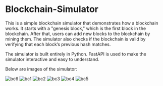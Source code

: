# Blockchain-Simulator

This is a simple blockchain simulator that demonstrates how a blockchain works. It starts with a "genesis block," which is the first block in the blockchain. After that, users can add new blocks to the blockchain by mining them. The simulator also checks if the blockchain is valid by verifying that each block’s previous hash matches.

The simulator is built entirely in Python. FastAPI is used to make the simulator interactive and easy to understand.

Below are images of the simulator:

![bc6](https://github.com/Syedz68/Blockchain-Simulator/assets/107263740/5836f6aa-def8-44a8-b911-0119ed7d2718)
![bc1](https://github.com/Syedz68/Blockchain-Simulator/assets/107263740/bd2857a5-7596-4e29-afc7-6ec9321b05a0)
![bc2](https://github.com/Syedz68/Blockchain-Simulator/assets/107263740/18f50f9c-bcdc-4b39-b5f4-56384f1a1884)
![bc3](https://github.com/Syedz68/Blockchain-Simulator/assets/107263740/877a66d2-fc91-489b-a174-1061477a3ff4)
![bc4](https://github.com/Syedz68/Blockchain-Simulator/assets/107263740/de3651ec-65d5-481a-aed7-4fcde2337b0e)
![bc5](https://github.com/Syedz68/Blockchain-Simulator/assets/107263740/574bb59b-2020-4f2f-89c6-69a9d92ebd6a)
